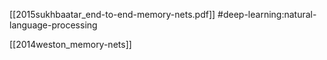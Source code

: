 [[2015sukhbaatar_end-to-end-memory-nets.pdf]]
#deep-learning:natural-language-processing

[[2014weston_memory-nets]]

